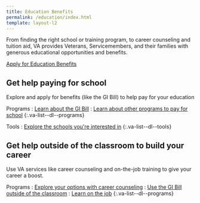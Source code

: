 ```yaml
---
title: Education Benefits
permalink: /education/index.html
template: layout-l2
---
```


From finding the right school or training program, to career counseling and tuition aid, VA provides Veterans, Servicemembers, and their families with generous educational opportunities and benefits.

<a class="usa-button-primary va-button-primary" href="/education/apply-for-education-benefits/">Apply for Education Benefits</a>

## Get help paying for school

Explore and apply for benefits (like the GI Bill) to help pay for your education

Programs
: [Learn about the GI Bill](/education/gi-bill/)
: [Learn about other programs to pay for school](/education/other-educational-assistance-programs/)
{:.va-list--dl--programs}

Tools
: [Explore the schools you're interested in](/gi-bill-comparison-tool/)
{:.va-list--dl--tools}

## Get help outside of the classroom to build your career

Use VA services like career counseling and on-the-job training to give your career a boost.

Programs
: [Explore your options with career counseling](/education/tools-programs/)
: [Use the GI Bill outside of the classroom](/education/advanced-training-and-certifications/)
: [Learn on the job](/education/work-learn/)
{:.va-list--dl--programs}